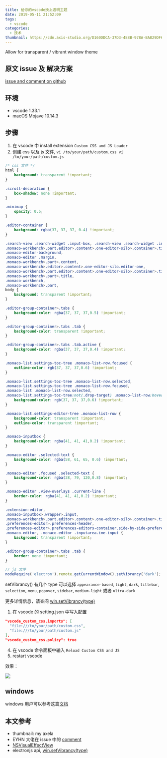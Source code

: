 ```yaml
---
title: 给你的vscode换上透明主题
date: 2019-05-11 21:52:09
tags:
  - vscode
categories:
  - 技术
thumbnail: https://cdn.axis-studio.org/D160DDCA-37D3-488B-978A-BA829DF657F2.jpg
---
```


Allow for transparent / vibrant window theme

## 原文 issue 及 解决方案

[issue and comment on github](https://github.com/Microsoft/vscode/issues/32257#issuecomment-489474744)

## 环境

- vscode 1.33.1
- macOS Mojave 10.14.3

## 步骤

1. 在 vscode 中 install extension `Custom CSS and JS Loader`
2. 创建 css 以及 js 文件, `vi /to/your/path/custom.css vi /to/your/path/custom.js`

```css
/* css 文件 */
html {
    background: transparent !important;
}

.scroll-decoration {
    box-shadow: none !important;
}

.minimap {
    opacity: 0.5;
}

.editor-container {
    background: rgba(37, 37, 37, 0.4) !important;
}

.search-view .search-widget .input-box, .search-view .search-widget .input-box .monaco-inputbox,
.monaco-workbench>.part.editor>.content>.one-editor-silo>.container>.title .tabs-container>.tab,
.monaco-editor-background,
.monaco-editor .margin,
.monaco-workbench>.part>.content,
.monaco-workbench>.editor>.content>.one-editor-silo.editor-one,
.monaco-workbench>.part.editor>.content>.one-editor-silo>.container>.title,
.monaco-workbench>.part>.title,
.monaco-workbench,
.monaco-workbench>.part,
body {
    background: transparent !important;
}

.editor-group-container>.tabs {
    background-color: rgba(37, 37, 37,0.5) !important;
}

.editor-group-container>.tabs .tab {
    background-color: transparent !important;
}

.editor-group-container>.tabs .tab.active {
    background-color: rgba(37, 37, 37,0.4) !important;
}

.monaco-list.settings-toc-tree .monaco-list-row.focused {
    outline-color: rgb(37, 37, 37,0.6) !important;
}

.monaco-list.settings-toc-tree .monaco-list-row.selected,
.monaco-list.settings-toc-tree .monaco-list-row.focused,
.monaco-list .monaco-list-row.selected,
.monaco-list.settings-toc-tree:not(.drop-target) .monaco-list-row:hover:not(.selected):not(.focused) {
    background-color: rgb(37, 37, 37,0.6) !important;
}

.monaco-list.settings-editor-tree .monaco-list-row {
    background-color: transparent !important;
    outline-color: transparent !important;
}

.monaco-inputbox {
    background-color: rgba(41, 41, 41,0.2) !important;
}

.monaco-editor .selected-text {
    background-color: rgba(58, 61, 65, 0.6) !important;
}

.monaco-editor .focused .selected-text {
    background-color: rgba(38, 79, 120,0.8) !important;
}

.monaco-editor .view-overlays .current-line {
    border-color: rgba(41, 41, 41,0.2) !important;
}

.extension-editor,
.monaco-inputbox>.wrapper>.input,
.monaco-workbench>.part.editor>.content>.one-editor-silo>.container>.title .tabs-container>.tab.active,
.preferences-editor>.preferences-header,
.preferences-editor>.preferences-editors-container.side-by-side-preferences-editor .preferences-header-container,
.monaco-editor, .monaco-editor .inputarea.ime-input {
    background: transparent !important;
}

.editor-group-container>.tabs .tab {
    border: none !important;
}
```


```js
// js 文件
nodeRequire('electron').remote.getCurrentWindow().setVibrancy('dark');
```

setVibrancy() 有几个 type 可以选择 `appearance-based`, `light`, `dark`, `titlebar`, `selection`, `menu`, `popover`, `sidebar`, `medium-light` 或者 `ultra-dark`

更多详情信息，请查阅 [win.setVibrancy(type)](https://electronjs.org/docs/api/browser-window#winsetvibrancytype-macos)

1. 在 vscode 的 setting.json 中写入配置

```json
"vscode_custom_css.imports": [
  "file:///to/your/path/custom.css",
  "file:///to/your/path/custom.js"
],
"vscode_custom_css.policy": true
```

4. 在 vscode 命令面板中输入 `Reload Custom CSS and JS`
5. restart vscode

效果：

![](https://cdn.axis-studio.org/vscode-transparent-min.png)


## windows

windows 用户可以参考这篇[文档](https://github.com/be5invis/vscode-custom-css#getting-started)

## 本文参考

- thumbnail: my axela
- EYHN 大佬在 issue 中的 [comment](https://github.com/Microsoft/vscode/issues/32257#issuecomment-489474744)
- [NSVisualEffectView](https://developer.apple.com/documentation/appkit/nsvisualeffectview?preferredLanguage=objc)
- electronjs api, [win.setVibrancy(type)](https://electronjs.org/docs/api/browser-window#winsetvibrancytype-macos)



